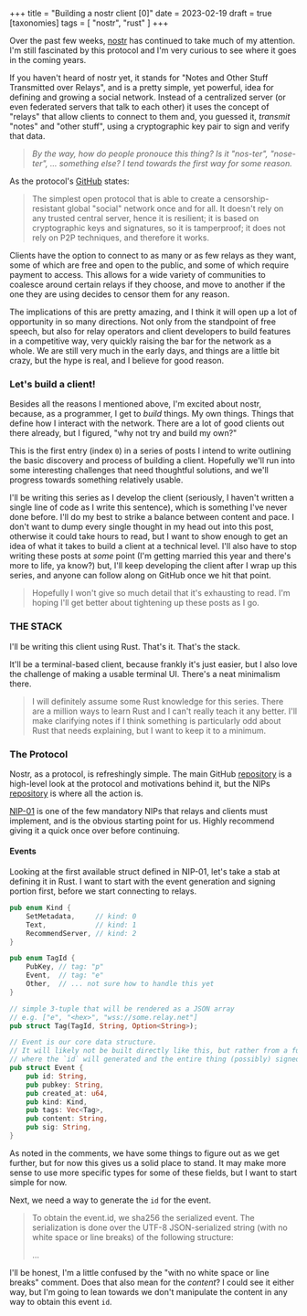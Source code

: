 +++
title = "Building a nostr client [0]"
date = 2023-02-19
draft = true
[taxonomies]
tags = [ "nostr", "rust" ]
+++

Over the past few weeks, [nostr](https://nostr.how/) has continued to take much of my attention. I'm still
fascinated by this protocol and I'm very curious to see where it goes in the coming years.

If you haven't heard of nostr yet, it stands for "Notes and Other Stuff Transmitted over Relays", and is a pretty
simple, yet powerful, idea for defining and growing a social network. Instead of a centralized server (or even
federated servers that talk to each other) it uses the concept of "relays" that allow clients to connect to them and,
you guessed it, _transmit_ "notes" and "other stuff", using a cryptographic key pair to sign and verify that data.

> <i>By the way, how do people pronouce this thing? Is it "nos-ter", "nose-ter", ... something else? I tend towards the
> first way for some reason.</i>

As the protocol's [GitHub](https://github.com/nostr-protocol/nostr) states:

> The simplest open protocol that is able to create a censorship-resistant global "social" network once and for all.
> It doesn't rely on any trusted central server, hence it is resilient; it is based on cryptographic keys and
> signatures, so it is tamperproof; it does not rely on P2P techniques, and therefore it works.

Clients have the option to connect to as many or as few relays as they want, some of which are free and open to the
public, and some of which require payment to access. This allows for a wide variety of communities to coalesce
around certain relays if they choose, and move to another if the one they are using decides to censor them for
any reason.

The implications of this are pretty amazing, and I think it will open up a lot of opportunity in so many directions.
Not only from the standpoint of free speech, but also for relay operators and client developers to build features in
a competitive way, very quickly raising the bar for the network as a whole. We are still very much in the early days,
and things are a little bit crazy, but the hype is real, and I believe for good reason.

### Let's build a client!

Besides all the reasons I mentioned above, I'm excited about nostr, because, as a programmer, I get to _build_ things.
My own things. Things that define how I interact with the network. There are a lot of good clients out there already,
but I figured, "why not try and build my own?"

This is the first entry (index `0`) in a series of posts I intend to write outlining the basic discovery and process
of building a client. Hopefully we'll run into some interesting challenges that need thoughtful solutions, and we'll
progress towards something relatively usable.

I'll be writing this series as I develop the client (seriously, I haven't written a single line of code as I
write this sentence), which is something I've never done before. I'll do my best to strike a balance between content
and pace. I don't want to dump every single thought in my head out into this post, otherwise it could take hours
to read, but I want to show enough to get an idea of what it takes to build a client at a technical level. I'll also
have to stop writing these posts at _some_ point (I'm getting married this year and there's more to life, ya know?)
but, I'll keep developing the client after I wrap up this series, and anyone can follow along on GitHub once we hit
that point.

> Hopefully I won't give so much detail that it's exhausting to read. I'm hoping I'll get better about tightening up
> these posts as I go.

### THE STACK

I'll be writing this client using Rust. That's it. That's the stack.

It'll be a terminal-based client, because frankly it's just easier, but I also love the challenge of making a usable
terminal UI. There's a neat minimalism there.

> I will definitely assume some Rust knowledge for this series. There are a million ways to learn Rust and I can't
> really teach it any better. I'll make clarifying notes if I think something is particularly odd about Rust that
> needs explaining, but I want to keep it to a minimum.

### The Protocol

Nostr, as a protocol, is refreshingly simple. The main GitHub [repository](https://github.com/nostr-protocol/nostr)
is a high-level look at the protocol and motivations behind it, but the NIPs
[repository](https://github.com/nostr-protocol/nips) is where all the action is.

[NIP-01](https://github.com/nostr-protocol/nips/blob/master/01.md) is one of the few mandatory NIPs that relays
and clients must implement, and is the obvious starting point for us. Highly recommend giving it a quick once over
before continuing.

#### Events

Looking at the first available struct defined in NIP-01, let's take a stab at defining it in Rust. I want to start
with the event generation and signing portion first, before we start connecting to relays.

```rust
pub enum Kind {
    SetMetadata,     // kind: 0
    Text,            // kind: 1
    RecommendServer, // kind: 2
}

pub enum TagId {
    PubKey, // tag: "p"
    Event,  // tag: "e"
    Other,  // ... not sure how to handle this yet
}

// simple 3-tuple that will be rendered as a JSON array
// e.g. ["e", "<hex>", "wss://some.relay.net"]
pub struct Tag(TagId, String, Option<String>);

// Event is our core data structure.
// It will likely not be built directly like this, but rather from a function,
// where the `id` will generated and the entire thing (possibly) signed.
pub struct Event {
    pub id: String,
    pub pubkey: String,
    pub created_at: u64,
    pub kind: Kind,
    pub tags: Vec<Tag>,
    pub content: String,
    pub sig: String,
}
```

As noted in the comments, we have some things to figure out as we get further, but for now this gives us a solid
place to stand. It may make more sense to use more specific types for some of these fields, but I want to start
simple for now.

Next, we need a way to generate the `id` for the event.

> To obtain the event.id, we sha256 the serialized event.
> The serialization is done over the UTF-8 JSON-serialized string
> (with no white space or line breaks) of the following structure:
>
> ...

I'll be honest, I'm a little confused by the "with no white space or line breaks" comment. Does that also mean
for the _content_? I could see it either way, but I'm going to lean towards we don't manipulate the content in any
way to obtain this event `id`.
